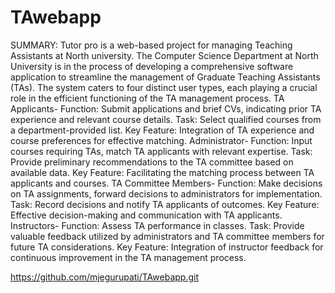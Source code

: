 # TAwebapp
SUMMARY:
Tutor pro is a web-based project for managing Teaching Assistants at North university.
The Computer Science Department at North University is in the process of developing a comprehensive software application to streamline the management of Graduate Teaching Assistants (TAs). The system caters to four distinct user types, each playing a crucial role in the efficient functioning of the TA management process.
TA Applicants-
Function: Submit applications and brief CVs, indicating prior TA experience and relevant course details.
Task: Select qualified courses from a department-provided list.
Key Feature: Integration of TA experience and course preferences for effective matching.
Administrator-
Function: Input courses requiring TAs, match TA applicants with relevant expertise.
Task: Provide preliminary recommendations to the TA committee based on available data.
Key Feature: Facilitating the matching process between TA applicants and courses.
TA Committee Members-
Function: Make decisions on TA assignments, forward decisions to administrators for implementation.
Task: Record decisions and notify TA applicants of outcomes.
Key Feature: Effective decision-making and communication with TA applicants.
Instructors-
Function: Assess TA performance in classes.
Task: Provide valuable feedback utilized by administrators and TA committee members for future TA considerations.
Key Feature: Integration of instructor feedback for continuous improvement in the TA management process.

https://github.com/mjegurupati/TAwebapp.git

